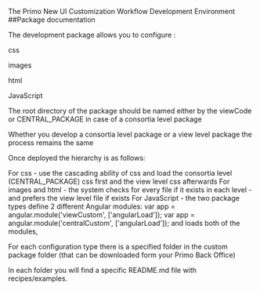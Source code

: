 The Primo New UI Customization Workflow Development Environment
##Package documentation

The development package allows you to configure :

css

images

html

JavaScript

The root directory of the package should be named either by the viewCode or CENTRAL_PACKAGE in case of a consortia level package

Whether you develop a consortia level package or a view level package the process remains the same

Once deployed the hierarchy is as follows:

For css - use the cascading ability of css and load the consortia level (CENTRAL_PACKAGE) css first and the view level css afterwards
For images and html - the system checks for every file if it exists in each level - and prefers the view level file if exists
For JavaScript - the two package types define 2 different Angular modules:
var app = angular.module('viewCustom', ['angularLoad']);
var app = angular.module('centralCustom', ['angularLoad']);
and loads both of the modules,

For each configuration type there is a specified folder in the custom package folder (that can be downloaded form your Primo Back Office)

In each folder you will find a specific README.md file with recipes/examples.
